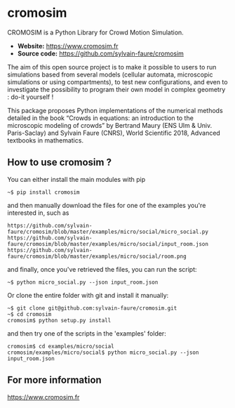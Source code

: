 # cromosim

CROMOSIM is a Python Library for Crowd Motion Simulation.

- **Website:** https://www.cromosim.fr
- **Source code:** https://github.com/sylvain-faure/cromosim

The aim of this open source project is to make it possible to users to run simulations based from several models (cellular automata, microscopic simulations or using compartments), to test new configurations, and even to investigate the possibility to program their own model in complex geometry : do-it yourself !

This package proposes Python implementations of the numerical methods detailed in the book “Crowds in equations: an introduction to the microscopic modeling of crowds” by Bertrand Maury (ENS Ulm & Univ. Paris-Saclay) and Sylvain Faure (CNRS), World Scientific 2018, Advanced textbooks in mathematics.



How to use cromosim ?
---------------------

You can either install the main modules with pip

    ~$ pip install cromosim

and then manually download the files for one of the examples you're interested in, such as

    https://github.com/sylvain-faure/cromosim/blob/master/examples/micro/social/micro_social.py
    https://github.com/sylvain-faure/cromosim/blob/master/examples/micro/social/input_room.json
    https://github.com/sylvain-faure/cromosim/blob/master/examples/micro/social/room.png

and finally, once you've retrieved the files, you can run the script:

    ~$ python micro_social.py --json input_room.json

Or clone the entire folder with git and install it manually:

    ~$ git clone git@github.com:sylvain-faure/cromosim.git
    ~$ cd cromosim
    cromosim$ python setup.py install

and then try one of the scripts in the 'examples' folder:
    
    cromosim$ cd examples/micro/social
    cromosim/examples/micro/social$ python micro_social.py --json input_room.json

For more information
---------------------

https://www.cromosim.fr
